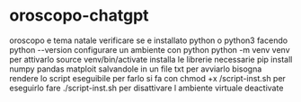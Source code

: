 # oroscopo-chatgpt
oroscopo e tema natale
verificare se e installato python o python3 facendo 
python --version 
configurare un ambiente con python
python -m venv venv
per attivarlo 
source  venv/bin/activate
installa le librerie necessarie
pip install numpy pandas matploit
salvandole in un file txt
per avviarlo bisogna rendere lo script eseguibile 
per farlo si fa con 
chmod +x /script-inst.sh
per eseguirlo fare
./script-inst.sh
per disattivare l ambiente virtuale deactivate 

